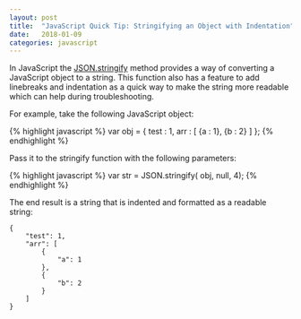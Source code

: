 ```yaml
---
layout: post
title:  "JavaScript Quick Tip: Stringifying an Object with Indentation"
date:   2018-01-09
categories: javascript
---
```


In JavaScript the [JSON.stringify](https://developer.mozilla.org/en-US/docs/Web/JavaScript/Reference/Global_Objects/JSON/stringify) method provides a way of converting a JavaScript object to a string.  This function also has a feature to add linebreaks and indentation as a quick way to make the string more readable which can help during troubleshooting.


For example, take the following JavaScript object:

{% highlight javascript %}
var obj = {
 test : 1, 
 arr : [
  {a : 1},
  {b : 2}
 ]
};
{% endhighlight %}

Pass it to the stringify function with the following parameters:

{% highlight javascript %}
var str = JSON.stringify( obj, null, 4);
{% endhighlight %}

The end result is a string that is indented and formatted as a readable string:

```
{
    "test": 1,
    "arr": [
        {
            "a": 1
        },
        {
            "b": 2
        }
    ]
}
```
